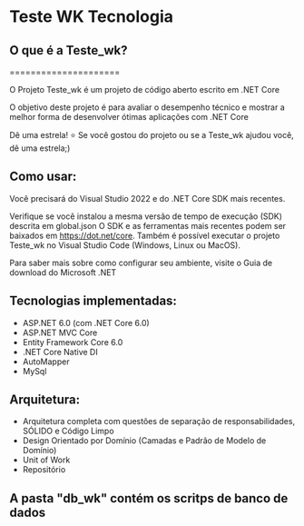 # Teste  WK Tecnologia

## O que é a Teste_wk?

=====================

O Projeto Teste_wk é um projeto de código aberto escrito em .NET Core

O objetivo deste projeto é para avaliar o desempenho técnico e mostrar a melhor forma de desenvolver ótimas aplicações com .NET Core

Dê uma estrela! ⭐
Se você gostou do projeto ou se a Teste_wk ajudou você, dê uma estrela;)

## Como usar:
Você precisará do Visual Studio 2022 e do .NET Core SDK mais recentes.

Verifique se você instalou a mesma versão de tempo de execução (SDK) descrita em global.json
O SDK e as ferramentas mais recentes podem ser baixados em https://dot.net/core.
Também é possível executar o projeto Teste_wk no Visual Studio Code (Windows, Linux ou MacOS).

Para saber mais sobre como configurar seu ambiente, visite o Guia de download do Microsoft .NET

## Tecnologias implementadas:

- ASP.NET 6.0 (com .NET Core 6.0)
- ASP.NET MVC Core
- Entity Framework Core 6.0
- .NET Core Native DI
- AutoMapper
- MySql

## Arquitetura:
- Arquitetura completa com questões de separação de responsabilidades, SÓLIDO e Código Limpo
- Design Orientado por Domínio (Camadas e Padrão de Modelo de Domínio)
- Unit of Work
- Repositório

## A pasta "db_wk" contém os scritps de banco de dados
